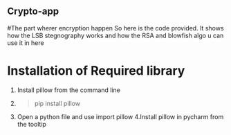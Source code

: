 ## Crypto-app

#The part wherer encryption happen
So here is the code provided. It shows how the LSB stegnography works and how the RSA and blowfish algo u can use it in here

# Installation of Required library

1. Install pillow from the command line
2. >pip install pillow
3. Open a python file and use
import pillow
4.Install pillow in pycharm from the tooltip


